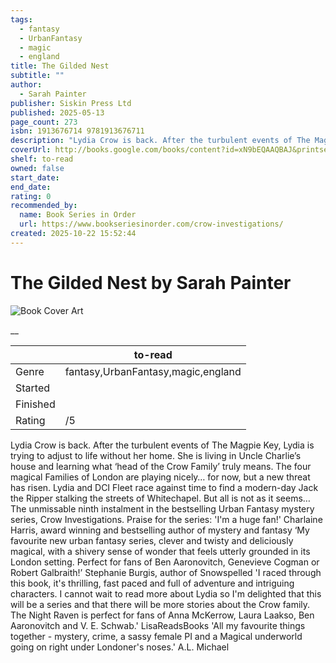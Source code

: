 ```yaml
---
tags:
  - fantasy
  - UrbanFantasy
  - magic
  - england
title: The Gilded Nest
subtitle: ""
author:
  - Sarah Painter
publisher: Siskin Press Ltd
published: 2025-05-13
page_count: 273
isbn: 1913676714 9781913676711
description: "Lydia Crow is back. After the turbulent events of The Magpie Key, Lydia is trying to adjust to life without her home. She is living in Uncle Charlie’s house and learning what ‘head of the Crow Family’ truly means. The four magical Families of London are playing nicely… for now, but a new threat has risen. Lydia and DCI Fleet race against time to find a modern-day Jack the Ripper stalking the streets of Whitechapel. But all is not as it seems… The unmissable ninth instalment in the bestselling Urban Fantasy mystery series, Crow Investigations. Praise for the series: 'I'm a huge fan!' Charlaine Harris, award winning and bestselling author of mystery and fantasy ‘My favourite new urban fantasy series, clever and twisty and deliciously magical, with a shivery sense of wonder that feels utterly grounded in its London setting. Perfect for fans of Ben Aaronovitch, Genevieve Cogman or Robert Galbraith!’ Stephanie Burgis, author of Snowspelled 'I raced through this book, it's thrilling, fast paced and full of adventure and intriguing characters. I cannot wait to read more about Lydia so I'm delighted that this will be a series and that there will be more stories about the Crow family. The Night Raven is perfect for fans of Anna McKerrow, Laura Laakso, Ben Aaronovitch and V. E. Schwab.' LisaReadsBooks 'All my favourite things together - mystery, crime, a sassy female PI and a Magical underworld going on right under Londoner's noses.' A.L. Michael"
coverUrl: http://books.google.com/books/content?id=xN9bEQAAQBAJ&printsec=frontcover&img=1&zoom=1&source=gbs_api
shelf: to-read
owned: false
start_date:
end_date:
rating: 0
recommended_by:
  name: Book Series in Order
  url: https://www.bookseriesinorder.com/crow-investigations/
created: 2025-10-22 15:52:44
---
```


# The Gilded Nest by Sarah Painter

![Book Cover Art](http://books.google.com/books/content?id=xN9bEQAAQBAJ&printsec=frontcover&img=1&zoom=1&source=gbs_api)

__

| &nbsp; | to-read | 
| --- | --- |
| Genre | fantasy,UrbanFantasy,magic,england |
| Started |  |
| Finished |  |
| Rating | /5 |

Lydia Crow is back. After the turbulent events of The Magpie Key, Lydia is trying to adjust to life without her home. She is living in Uncle Charlie’s house and learning what ‘head of the Crow Family’ truly means. The four magical Families of London are playing nicely… for now, but a new threat has risen. Lydia and DCI Fleet race against time to find a modern-day Jack the Ripper stalking the streets of Whitechapel. But all is not as it seems… The unmissable ninth instalment in the bestselling Urban Fantasy mystery series, Crow Investigations. Praise for the series: 'I'm a huge fan!' Charlaine Harris, award winning and bestselling author of mystery and fantasy ‘My favourite new urban fantasy series, clever and twisty and deliciously magical, with a shivery sense of wonder that feels utterly grounded in its London setting. Perfect for fans of Ben Aaronovitch, Genevieve Cogman or Robert Galbraith!’ Stephanie Burgis, author of Snowspelled 'I raced through this book, it's thrilling, fast paced and full of adventure and intriguing characters. I cannot wait to read more about Lydia so I'm delighted that this will be a series and that there will be more stories about the Crow family. The Night Raven is perfect for fans of Anna McKerrow, Laura Laakso, Ben Aaronovitch and V. E. Schwab.' LisaReadsBooks 'All my favourite things together - mystery, crime, a sassy female PI and a Magical underworld going on right under Londoner's noses.' A.L. Michael